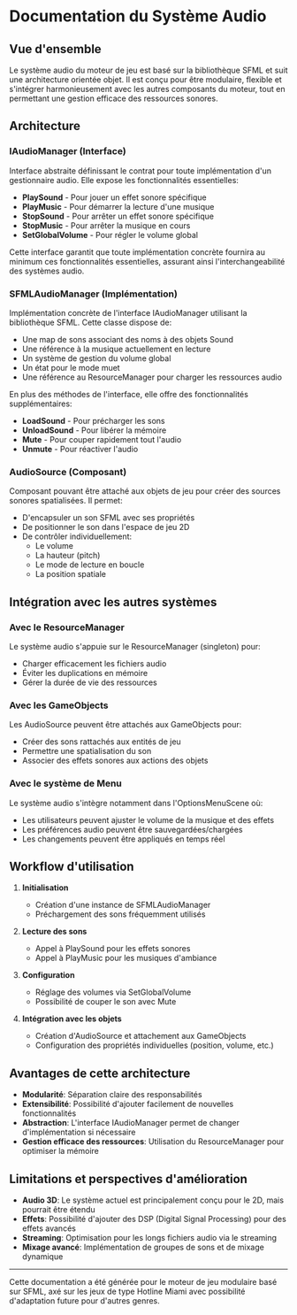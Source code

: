 # Documentation du Système Audio

## Vue d'ensemble

Le système audio du moteur de jeu est basé sur la bibliothèque SFML et suit une architecture orientée objet. Il est conçu pour être modulaire, flexible et s'intégrer harmonieusement avec les autres composants du moteur, tout en permettant une gestion efficace des ressources sonores.

## Architecture

### IAudioManager (Interface)

Interface abstraite définissant le contrat pour toute implémentation d'un gestionnaire audio. Elle expose les fonctionnalités essentielles:

- **PlaySound** - Pour jouer un effet sonore spécifique
- **PlayMusic** - Pour démarrer la lecture d'une musique
- **StopSound** - Pour arrêter un effet sonore spécifique
- **StopMusic** - Pour arrêter la musique en cours
- **SetGlobalVolume** - Pour régler le volume global

Cette interface garantit que toute implémentation concrète fournira au minimum ces fonctionnalités essentielles, assurant ainsi l'interchangeabilité des systèmes audio.

### SFMLAudioManager (Implémentation)

Implémentation concrète de l'interface IAudioManager utilisant la bibliothèque SFML. Cette classe dispose de:

- Une map de sons associant des noms à des objets Sound
- Une référence à la musique actuellement en lecture
- Un système de gestion du volume global
- Un état pour le mode muet
- Une référence au ResourceManager pour charger les ressources audio

En plus des méthodes de l'interface, elle offre des fonctionnalités supplémentaires:
- **LoadSound** - Pour précharger les sons
- **UnloadSound** - Pour libérer la mémoire
- **Mute** - Pour couper rapidement tout l'audio
- **Unmute** - Pour réactiver l'audio

### AudioSource (Composant)

Composant pouvant être attaché aux objets de jeu pour créer des sources sonores spatialisées. Il permet:

- D'encapsuler un son SFML avec ses propriétés
- De positionner le son dans l'espace de jeu 2D
- De contrôler individuellement:
  - Le volume
  - La hauteur (pitch)
  - Le mode de lecture en boucle
  - La position spatiale

## Intégration avec les autres systèmes

### Avec le ResourceManager

Le système audio s'appuie sur le ResourceManager (singleton) pour:
- Charger efficacement les fichiers audio
- Éviter les duplications en mémoire
- Gérer la durée de vie des ressources

### Avec les GameObjects

Les AudioSource peuvent être attachés aux GameObjects pour:
- Créer des sons rattachés aux entités de jeu
- Permettre une spatialisation du son
- Associer des effets sonores aux actions des objets

### Avec le système de Menu

Le système audio s'intègre notamment dans l'OptionsMenuScene où:
- Les utilisateurs peuvent ajuster le volume de la musique et des effets
- Les préférences audio peuvent être sauvegardées/chargées
- Les changements peuvent être appliqués en temps réel

## Workflow d'utilisation

1. **Initialisation**
   - Création d'une instance de SFMLAudioManager
   - Préchargement des sons fréquemment utilisés

2. **Lecture des sons**
   - Appel à PlaySound pour les effets sonores
   - Appel à PlayMusic pour les musiques d'ambiance

3. **Configuration**
   - Réglage des volumes via SetGlobalVolume
   - Possibilité de couper le son avec Mute

4. **Intégration avec les objets**
   - Création d'AudioSource et attachement aux GameObjects
   - Configuration des propriétés individuelles (position, volume, etc.)

## Avantages de cette architecture

- **Modularité**: Séparation claire des responsabilités
- **Extensibilité**: Possibilité d'ajouter facilement de nouvelles fonctionnalités
- **Abstraction**: L'interface IAudioManager permet de changer d'implémentation si nécessaire
- **Gestion efficace des ressources**: Utilisation du ResourceManager pour optimiser la mémoire

## Limitations et perspectives d'amélioration

- **Audio 3D**: Le système actuel est principalement conçu pour le 2D, mais pourrait être étendu
- **Effets**: Possibilité d'ajouter des DSP (Digital Signal Processing) pour des effets avancés
- **Streaming**: Optimisation pour les longs fichiers audio via le streaming
- **Mixage avancé**: Implémentation de groupes de sons et de mixage dynamique

---

Cette documentation a été générée pour le moteur de jeu modulaire basé sur SFML, axé sur les jeux de type Hotline Miami avec possibilité d'adaptation future pour d'autres genres.
